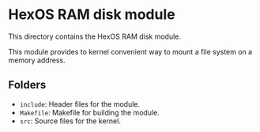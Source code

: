 # HexOS RAM disk module

This directory contains the HexOS RAM disk module.

This module provides to kernel convenient way to mount a file system on a memory address.

## Folders

* `include`: Header files for the module.
* `Makefile`: Makefile for building the module.
* `src`: Source files for the kernel.